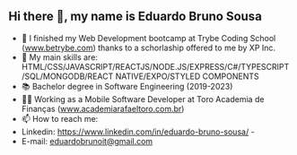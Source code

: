 ## Hi there 👋, my name is Eduardo Bruno Sousa 

- 🔭 I finished my Web Development bootcamp at Trybe Coding School (www.betrybe.com) thanks to a schorlaship offered to me by XP Inc.
- 🌱 My main skills are: HTML/CSS/JAVASCRIPT/REACTJS/NODE.JS/EXPRESS/C#/TYPESCRIPT/SQL/MONGODB/REACT NATIVE/EXPO/STYLED COMPONENTS
- 📚 Bachelor degree in Software Engineering (2019-2023)
- 👨‍💼 Working as a Mobile Software Developer at Toro Academia de Finanças (www.academiarafaeltoro.com.br) 
- 📫 How to reach me: 
- Linkedin: https://www.linkedin.com/in/eduardo-bruno-sousa/  - 
- E-mail: eduardobrunoit@gmail.com

